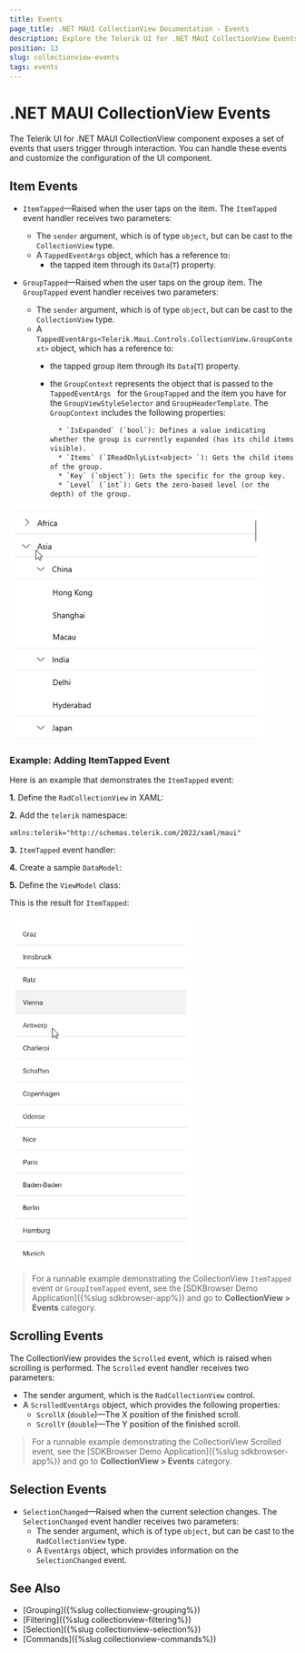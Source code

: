 ```yaml
---
title: Events
page_title: .NET MAUI CollectionView Documentation - Events
description: Explore the Telerik UI for .NET MAUI CollectionView Events like Item Events and Selection Events.
position: 13
slug: collectionview-events
tags: events
---
```


# .NET MAUI CollectionView Events

The Telerik UI for .NET MAUI CollectionView component exposes a set of events that users trigger through interaction. You can handle these events and customize the configuration of the UI component.

## Item Events

* `ItemTapped`&mdash;Raised when the user taps on the item. The `ItemTapped` event handler receives two parameters:
	* The `sender` argument, which is of type `object`, but can be cast to the `CollectionView` type.
	* A `TappedEventArgs` object, which has a reference to:
		* the tapped item through its `Data`(`T`) property.

* `GroupTapped`&mdash;Raised when the user taps on the group item. The `GroupTapped` event handler receives two parameters:
	* The `sender` argument, which is of type `object`, but can be cast to the `CollectionView` type.
	* A `TappedEventArgs<Telerik.Maui.Controls.CollectionView.GroupContext>` object, which has a reference to:
		* the tapped group item through its `Data`(`T`) property.
		* the `GroupContext` represents the object that is passed to the `TappedEventArgs ` for the `GroupTapped` and the item you have for the `GroupViewStyleSelector` and `GroupHeaderTemplate`. The `GroupContext` includes the following properties:

				* `IsExpanded` (`bool`): Defines a value indicating whether the group is currently expanded (has its child items visible).
				* `Items` (`IReadOnlyList<object> `): Gets the child items of the group.
				* `Key` (`object`): Gets the specific for the group key.
				* `Level` (`int`): Gets the zero-based level (or the depth) of the group.

![.NET MAUI CollectionView Group Tapped](images/collectionview-group-tapped.gif "Telerik .NET MAUI CollectionView")

### Example: Adding ItemTapped Event

Here is an example that demonstrates the `ItemTapped` event:

**1.** Define the `RadCollectionView` in XAML:

<snippet id='collectionview-item-tapped'/>

**2.** Add the `telerik` namespace:

```XAML
xmlns:telerik="http://schemas.telerik.com/2022/xaml/maui"
```

**3.** `ItemTapped` event handler:

<snippet id='collectionview-item-tapped-event' />

**4.** Create a sample `DataModel`:

<snippet id='collectionview-datamodel' />

**5.** Define the `ViewModel` class:

<snippet id='collectionview-viewmodel' />

This is the result for `ItemTapped`:

![.NET MAUI CollectionView ItemTapped](images/collectionview-item-tapped.gif "Telerik .NET MAUI CollectionView")

> For a runnable example demonstrating the CollectionView `ItemTapped` event or `GroupItemTapped` event, see the [SDKBrowser Demo Application]({%slug sdkbrowser-app%}) and go to **CollectionView > Events** category.

## Scrolling Events

The CollectionView provides the `Scrolled` event, which is raised when scrolling is performed. The `Scrolled` event handler receives two parameters:

* The sender argument, which is the `RadCollectionView` control.
* A `ScrolledEventArgs` object, which provides the following properties:
	* `ScrollX` (`double`)&mdash;The X position of the finished scroll.
	* `ScrollY` (`double`)&mdash;The Y position of the finished scroll.

> For a runnable example demonstrating the CollectionView Scrolled event, see the [SDKBrowser Demo Application]({%slug sdkbrowser-app%}) and go to **CollectionView > Events** category.


## Selection Events

* `SelectionChanged`&mdash;Raised when the current selection changes. The `SelectionChanged` event handler receives two parameters:
	* The sender argument, which is of type `object`, but can be cast to the `RadCollectionView` type.
	* A `EventArgs` object, which provides information on the `SelectionChanged` event.

## See Also

- [Grouping]({%slug collectionview-grouping%})
- [Filtering]({%slug collectionview-filtering%})
- [Selection]({%slug collectionview-selection%})
- [Commands]({%slug collectionview-commands%})